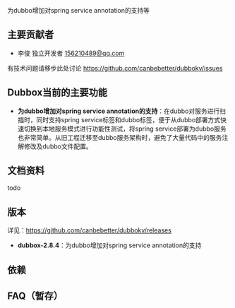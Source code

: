 为dubbo增加对spring service annotation的支持等

## 主要贡献者

* 李俊 独立开发者 156210489@qq.com

有技术问题请移步此处讨论 https://github.com/canbebetter/dubbokv/issues

## Dubbox当前的主要功能

* **为dubbo增加对spring service annotation的支持**：在dubbo对服务进行扫描时，同时支持spring service标签和dubbo标签，便于从dubbo部署方式快速切换到本地服务模式进行功能性测试，将spring service部署为dubbo服务也非常简单。从旧工程迁移至dubbo服务架构时，避免了大量代码中的服务注解修改及dubbo文件配置。

## 文档资料

todo

## 版本

详见：https://github.com/canbebetter/dubbokv/releases

* **dubbox-2.8.4**：为dubbo增加对spring service annotation的支持

## 依赖

   
## FAQ（暂存）

